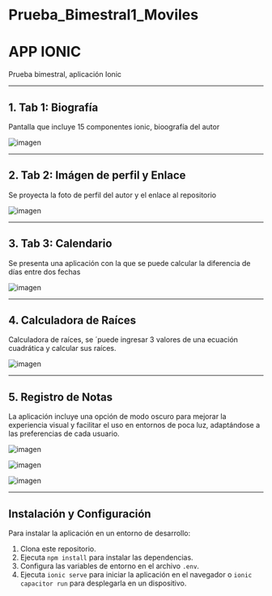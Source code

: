 # Prueba_Bimestral1_Moviles

# APP IONIC

Prueba bimestral, aplicación Ionic

---

## 1. Tab 1: Biografía

Pantalla que incluye 15 componentes ionic, bioografía del autor

![imagen](https://github.com/user-attachments/assets/233534d6-0c93-4c16-9bda-0cd36f2a04ed)


---

## 2. Tab 2: Imágen de perfil y Enlace

Se proyecta la foto de perfil del autor y el enlace al repositorio

![imagen](https://github.com/user-attachments/assets/7be5df3f-639a-4f8c-bcd0-9d02749b5f1f)


---

## 3. Tab 3: Calendario

Se presenta una aplicación con la que se puede calcular la diferencia de días entre dos fechas

![imagen](https://github.com/user-attachments/assets/9dd27f54-c9d8-4cce-80c2-5bb86fdaae6c)


---

## 4. Calculadora de Raíces

Calculadora de raíces, se ´puede ingresar 3 valores de una ecuación cuadrática y calcular sus raíces.

![imagen](https://github.com/user-attachments/assets/91395982-d14b-491b-bb98-6a9b73c5c0f3)


---

## 5. Registro de Notas

La aplicación incluye una opción de modo oscuro para mejorar la experiencia visual y facilitar el uso en entornos de poca luz, adaptándose a las preferencias de cada usuario.

![imagen](https://github.com/user-attachments/assets/baf6bd34-5816-4e13-99cc-33ccd499f0fa)

![imagen](https://github.com/user-attachments/assets/4d9aa71a-d92e-4a06-973c-3d17f2f2ca63)

![imagen](https://github.com/user-attachments/assets/3a711d49-27b4-401a-8254-6d8eb8ff16e1)




---

## Instalación y Configuración

Para instalar la aplicación en un entorno de desarrollo:
1. Clona este repositorio.
2. Ejecuta `npm install` para instalar las dependencias.
3. Configura las variables de entorno en el archivo `.env`.
4. Ejecuta `ionic serve` para iniciar la aplicación en el navegador o `ionic capacitor run` para desplegarla en un dispositivo.

